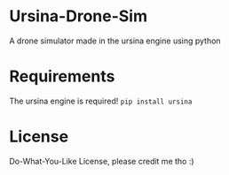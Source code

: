 # Ursina-Drone-Sim
 A drone simulator made in the ursina engine using python

# Requirements
 The ursina engine is required! ``pip install ursina``
 
# License
 Do-What-You-Like License, please credit me tho :)

